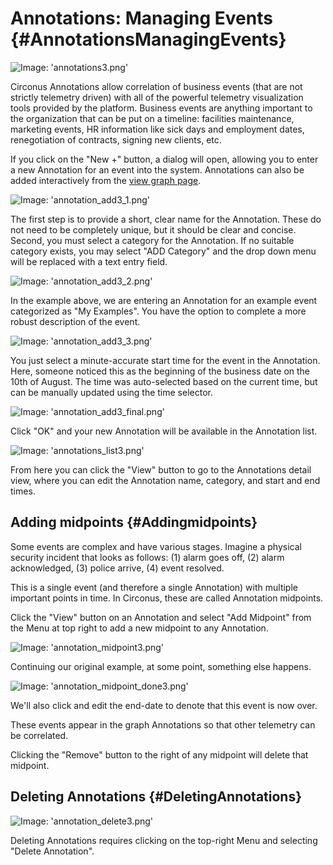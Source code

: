 # Annotations: Managing Events {#AnnotationsManagingEvents}


![Image: 'annotations3.png'](/assets/annotations3.png?raw=true)

Circonus Annotations allow correlation of business events (that are not strictly telemetry driven) with all of the powerful telemetry visualization tools provided by the platform. Business events are anything important to the organization that can be put on a timeline: facilities maintenance, marketing events, HR information like sick days and employment dates, renegotiation of contracts, signing new clients, etc.

If you click on the "New +" button, a dialog will open, allowing you to enter a new Annotation for an event into the system. Annotations can also be added interactively from the [view graph page](/Visualization/Graph/View.md#Annotations).

![Image: 'annotation_add3_1.png'](/assets/annotation_add3_1.png?raw=true)

The first step is to provide a short, clear name for the Annotation. These do not need to be completely unique, but it should be clear and concise. Second, you must select a category for the Annotation. If no suitable category exists, you may select "ADD Category" and the drop down menu will be replaced with a text entry field.

![Image: 'annotation_add3_2.png'](/assets/annotation_add3_2.png?raw=true)

In the example above, we are entering an Annotation for an example event categorized as "My Examples". You have the option to complete a more robust description of the event.

![Image: 'annotation_add3_3.png'](/assets/annotation_add3_3.png?raw=true)

You just select a minute-accurate start time for the event in the Annotation. Here, someone noticed this as the beginning of the business date on the 10th of August. The time was auto-selected based on the current time, but can be manually updated using the time selector.

![Image: 'annotation_add3_final.png'](/assets/annotation_add3_final.png?raw=true)

Click "OK" and your new Annotation will be available in the Annotation list.

![Image: 'annotations_list3.png'](/assets/annotations_list3.png?raw=true)

From here you can click the "View" button to go to the Annotations detail view, where you can edit the Annotation name, category, and start and end times.


## Adding midpoints {#Addingmidpoints}

Some events are complex and have various stages. Imagine a physical security incident that looks as follows: (1) alarm goes off, (2) alarm acknowledged, (3) police arrive, (4) event resolved.

This is a single event (and therefore a single Annotation) with multiple important points in time. In Circonus, these are called Annotation midpoints.

Click the "View" button on an Annotation and select "Add Midpoint" from the Menu at top right to add a new midpoint to any Annotation.

![Image: 'annotation_midpoint3.png'](/assets/annotation_midpoint3.png?raw=true)

Continuing our original example, at some point, something else happens.

![Image: 'annotation_midpoint_done3.png'](/assets/annotation_midpoint_done3.png?raw=true)

We'll also click and edit the end-date to denote that this event is now over.

These events appear in the graph Annotations so that other telemetry can be correlated.

Clicking the "Remove" button to the right of any midpoint will delete that midpoint.


## Deleting Annotations {#DeletingAnnotations}

![Image: 'annotation_delete3.png'](/assets/annotation_delete3.png?raw=true)

Deleting Annotations requires clicking on the top-right Menu and selecting "Delete Annotation".
